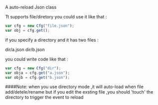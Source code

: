 A auto-reload Json class

Tt supports file/diretory
you could use it like that :

```js
var cfg = new Cfg("file.json");
var obj = cfg.get();
```

if you specify a directory and it has two files :

dir/a.json 
dir/b.json

you could write code like that :

```js
var cfg = new Cfg("dir");
var obja = cfg.get("a.json");
var objb = cfg.get("b.json");
```

####Note:
when you use directory mode ,it will auto-load when file add/detele/rename
but if you edit the exsting file ,you should 'touch' the directory to trigger
the event to reload 

